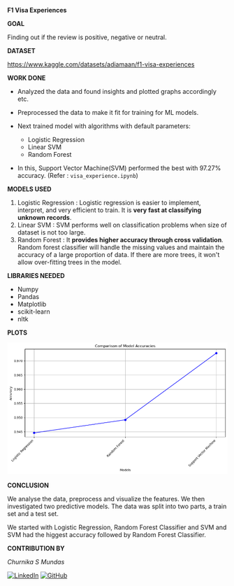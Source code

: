 
  

**F1 Visa Experiences**

  

**GOAL**

  
Finding out if the review is positive, negative or neutral.
  

**DATASET**

  

https://www.kaggle.com/datasets/adiamaan/f1-visa-experiences

  

  

**WORK DONE**

* Analyzed the data and found insights and plotted graphs accordingly etc.
* Preprocessed the data to make it fit for training for ML models.
* Next trained model with algorithms with default parameters:
	* Logistic Regression
	* Linear SVM
	* Random Forest

* In this, Support Vector Machine(SVM) performed the best with 97.27% accuracy. (Refer : `visa_experience.ipynb`)
  

**MODELS USED**

1. Logistic Regression : Logistic regression is easier to implement, interpret, and very efficient to train. It is **very fast at classifying unknown records**.
2. Linear SVM : SVM performs well on classification problems when size of dataset is not too large.
3. Random Forest : It **provides higher accuracy through cross validation**. Random forest classifier will handle the missing values and maintain the accuracy of a large proportion of data. If there are more trees, it won't allow over-fitting trees in the model.

**LIBRARIES NEEDED**

* Numpy
* Pandas
* Matplotlib
* scikit-learn
* nltk
  
  

**PLOTS**

![Model Accuracies](../Images/final_accuracy.png "Model Accuracies")


**CONCLUSION**

  

We analyse the data, preprocess and visualize the features. We then investigated two predictive models. The data was split into two parts, a train set and a test set.

We started with Logistic Regression, Random Forest Classifier and SVM and SVM had the higgest accuracy followed by Random Forest Classifier.

  

**CONTRIBUTION BY**

*Churnika S Mundas*

  
[![LinkedIn](https://img.shields.io/badge/linkedin-%230077B5.svg?style=for-the-badge&logo=linkedin&logoColor=white)](https://www.linkedin.com/in/churnika-mundas-64767b246/) [![GitHub](https://img.shields.io/badge/github-%23121011.svg?style=for-the-badge&logo=github&logoColor=white)](https://github.com/stackaway) 
